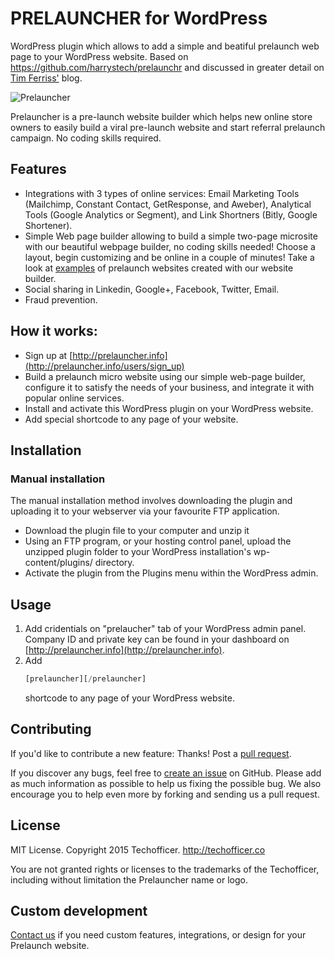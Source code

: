 # PRELAUNCHER for WordPress

WordPress plugin which allows to add a simple and beatiful prelaunch web page to your WordPress website. Based on https://github.com/harrystech/prelaunchr and discussed in greater detail on [Tim Ferriss'](http://fourhourworkweek.com/2014/07/21/harrys-prelaunchr-email/) blog.

![Prelauncher](http://prelauncher.info/prelauncher-black.png)

Prelauncher is a pre-launch website builder which helps new online store owners to easily build a viral pre-launch website and start referral prelaunch campaign. No coding skills required.

## Features

- Integrations with 3 types of online services: Email Marketing Tools (Mailchimp, Constant Contact, GetResponse, and Aweber), Analytical Tools (Google Analytics or Segment), and Link Shortners (Bitly, Google Shortener).
- Simple Web page builder allowing to build a simple two-page microsite with our beautiful webpage builder, no coding skills needed! Choose a layout, begin customizing and be online in a couple of minutes! Take a look at [examples](http://prelauncher.info/examples) of prelaunch websites created with our website builder.  
- Social sharing in Linkedin, Google+, Facebook, Twitter, Email.
- Fraud prevention.

## How it works:

- Sign up at [http://prelauncher.info](http://prelauncher.info/users/sign_up)
- Build a prelaunch micro website using our simple web-page builder, configure it to satisfy the needs of your business, and integrate it with popular online services.
- Install and activate this WordPress plugin on your WordPress website.
- Add special shortcode to any page of your website.

## Installation

### Manual installation

The manual installation method involves downloading the plugin and uploading it to your webserver via your favourite FTP application.

- Download the plugin file to your computer and unzip it
- Using an FTP program, or your hosting control panel, upload the unzipped plugin folder to your WordPress installation's wp-content/plugins/ directory.
- Activate the plugin from the Plugins menu within the WordPress admin.

## Usage

1. Add cridentials on "prelaucher" tab of your WordPress admin panel. Company ID and private key can be found in your dashboard on [http://prelauncher.info](http://prelauncher.info).
2.
	Add 
	```php
	[prelauncher][/prelauncher]
	```
	shortcode to any page of your WordPress website.


## Contributing
If you'd like to contribute a new feature: Thanks! Post a [pull request](https://github.com/Techofficer/wordpress-prelauncher/compare/).

If you discover any bugs, feel free to [create an issue](https://github.com/Techofficer/wordpress-prelauncher/issues) on GitHub. Please add as much information as possible to help us fixing the possible bug. We also encourage you to help even more by forking and sending us a pull request.

## License
MIT License. Copyright 2015 Techofficer. http://techofficer.co

You are not granted rights or licenses to the trademarks of the Techofficer, including without limitation the Prelauncher name or logo.

## Custom development
[Contact us](http://prelauncher.info/contact) if you need custom features, integrations, or design for your Prelaunch website.


